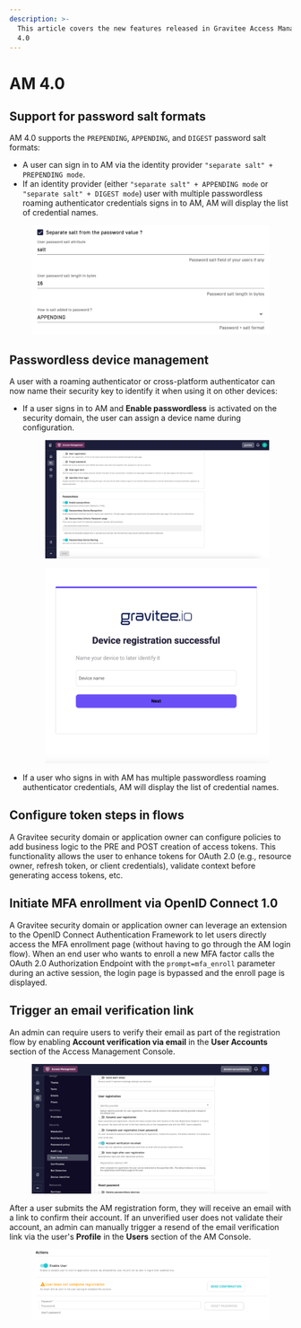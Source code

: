 ```yaml
---
description: >-
  This article covers the new features released in Gravitee Access Management
  4.0
---
```


# AM 4.0

## Support for password salt formats

AM 4.0 supports the `PREPENDING`, `APPENDING`, and `DIGEST` password salt formats:

* A user can sign in to AM via the identity provider `"separate salt" + PREPENDING mode`.
* If an identity provider (either `"separate salt" + APPENDING mode` or `"separate salt" + DIGEST mode`) user with multiple passwordless roaming authenticator credentials signs in to AM, AM will display the list of credential names.

<figure><img src="../../.gitbook/assets/password salt.png" alt=""><figcaption></figcaption></figure>

## Passwordless device management

A user with a roaming authenticator or cross-platform authenticator can now name their security key to identify it when using it on other devices:

*   If a user signs in to AM and **Enable passwordless** is activated on the security domain, the user can assign a device name during configuration.&#x20;

    <figure><img src="../../.gitbook/assets/passwordless device naming management.png" alt=""><figcaption></figcaption></figure>

    <figure><img src="../../.gitbook/assets/passwordless device naming gateway.png" alt=""><figcaption></figcaption></figure>
* If a user who signs in with AM has multiple passwordless roaming authenticator credentials, AM will display the list of credential names.

## Configure token steps in flows

A Gravitee security domain or application owner can configure policies to add business logic to the PRE and POST creation of access tokens. This functionality allows the user to enhance tokens for OAuth 2.0 (e.g., resource owner, refresh token, or client credentials), validate context before generating access tokens, etc.

## Initiate MFA enrollment via OpenID Connect 1.0

A Gravitee security domain or application owner can leverage an extension to the OpenID Connect Authentication Framework to let users directly access the MFA enrollment page (without having to go through the AM login flow). When an end user who wants to enroll a new MFA factor calls the OAuth 2.0 Authorization Endpoint with the `prompt=mfa_enroll` parameter during an active session, the login page is bypassed and the enroll page is displayed.

## Trigger an email verification link

An admin can require users to verify their email as part of the registration flow by enabling **Account verification via email** in the **User Accounts** section of the Access Management Console.

<figure><img src="../../.gitbook/assets/email verification.png" alt=""><figcaption></figcaption></figure>

After a user submits the AM registration form, they will receive an email with a link to confirm their account. If an unverified user does not validate their account, an admin can manually trigger a resend of the email verification link via the user's **Profile** in the **Users** section of the AM Console.

<figure><img src="../../.gitbook/assets/resend email verification.png" alt=""><figcaption></figcaption></figure>
